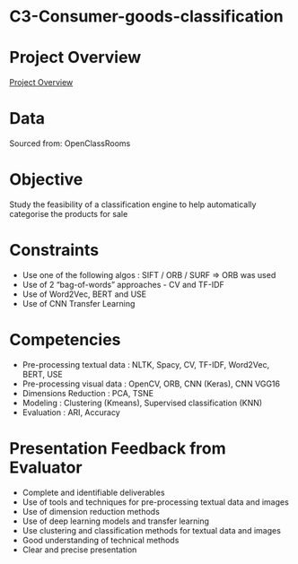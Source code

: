 # C3-Consumer-goods-classification

# Project Overview
[Project Overview](https://github.com/Najtrg18/C3-Consumer-Goods-Classification/blob/main/C3_%20presentation.pdf)

# Data 
Sourced from: OpenClassRooms

# Objective 
Study the feasibility of a classification engine to help automatically categorise the products for sale

# Constraints
- Use one of the following algos : SIFT / ORB / SURF => ORB was used
- Use of 2 “bag-of-words” approaches - CV and TF-IDF
- Use of Word2Vec, BERT and USE
- Use of CNN Transfer Learning

# Competencies
- Pre-processing textual data : NLTK, Spacy, CV, TF-IDF, Word2Vec, BERT, USE
- Pre-processing visual data : OpenCV, ORB, CNN (Keras), CNN VGG16
- Dimensions Reduction : PCA, TSNE
- Modeling : Clustering (Kmeans), Supervised classification (KNN)
- Evaluation : ARI, Accuracy

# Presentation Feedback from Evaluator
- Complete and identifiable deliverables
- Use of tools and techniques for pre-processing textual data and images
- Use of dimension reduction methods 
- Use of deep learning models and transfer learning 
- Use clustering and classification methods for textual data and images
- Good understanding of technical methods 
- Clear and precise presentation
